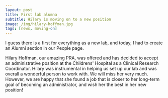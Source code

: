 ```yaml
---
layout: post
title: First lab alumna
subtitle: Hilary is moving on to a new position
image: /img/hilary-hoffman.jpg
tags: [news, moving-on]
---
```

I guess there is a first for everything as a new lab, and today, I had to create an Alumni section in our People page. 

Hilary Hoffman, our amazing PRA, was offered and has decided to accept an administrative position at the Childrens' Hospital as a Clinical Research Coordinator. Hilary was instrumental in helping us set up our lab and was overall a wonderful person to work with. We will miss her very much. However, we are happy that she found a job that is closer to her long-term goal of becoming an administrator, and wish her the best in her new position! 

<br>
<br>
